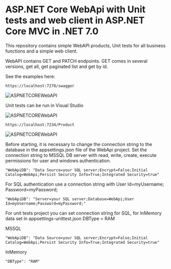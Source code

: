 # ASP.NET Core WebApi with Unit tests and web client in ASP.NET Core MVC in .NET 7.0

This repository contains simple WebAPI products, Unit tests for all business functions and a simple web client.

WebAPI contains GET and PATCH endpoints. GET comes in several versions, get all, get paginated list and get by id.

See the examples here:

``` https://localhost:7278/swagger ```

![ASPNETCOREWebAPI](./api.jpg)

Unit tests can be run in Visual Studio

![ASPNETCOREWebAPI](./unittests.jpg)

``` https://localhost:7234/Product ```

![ASPNETCOREWebAPI](./webapp.jpg)

Before starting, it is necessary to change the connection string to the database in the appsettings.json file of the WebApi project. 
Set the connection string to MSSQL DB server with read, write, create, execute permissions for user and windows authentication.

``` "WebApiDB": "Data Source=your SQL server;Encrypt=False;Initial Catalog=WebApi;Persist Security Info=True;Integrated Security=true" ```

For SQL authentication use a connection string with User Id=myUsername; Password=myPassword;

``` "WebApiDB": "Server=your SQL server;Database=WebApi;User Id=myUsername;Password=myPassword;" ```

For unit tests project you can set connection string for SQL, for InMemory data set in appsettings-unittest.json DBType = RAM

MSSQL

``` "WebApiDB": "Data Source=your SQL server;Encrypt=False;Initial Catalog=WebApi;Persist Security Info=True;Integrated Security=true" ```

InMemory

``` "DBType": "RAM" ```
